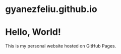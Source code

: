 # gyanezfeliu.github.io

<!DOCTYPE html>
<html>
<head>
  <title>Welcome to My GitHub Pages Site</title>
</head>
<body>
  <h1>Hello, World!</h1>
  <p>This is my personal website hosted on GitHub Pages.</p>
</body>
</html>

